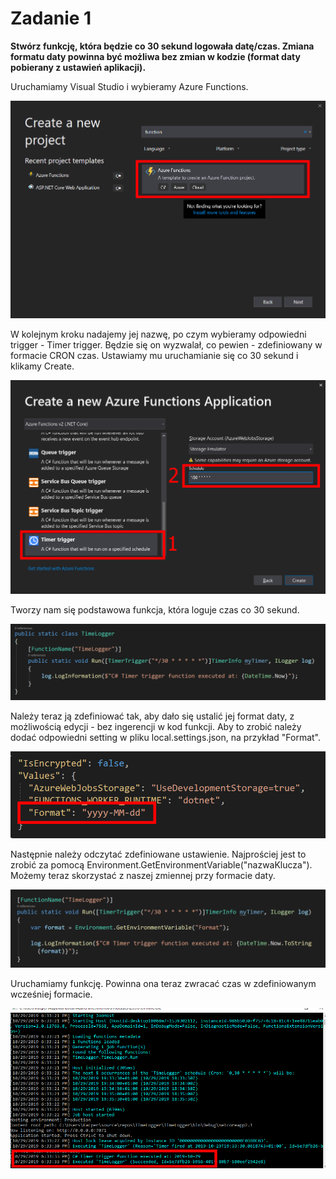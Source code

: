 # Zadanie 1

**Stwórz funkcję, która będzie co 30 sekund logowała datę/czas. Zmiana formatu daty powinna być możliwa bez zmian w kodzie \(format daty pobierany z ustawień aplikacji\).**

Uruchamiamy Visual Studio i wybieramy Azure Functions.

![](../../.gitbook/assets/image%20%282%29.png)

W kolejnym kroku nadajemy jej nazwę, po czym wybieramy odpowiedni trigger - Timer trigger. Będzie się on wyzwalał, co pewien - zdefiniowany w formacie CRON  czas. Ustawiamy mu uruchamianie się co 30 sekund i klikamy Create.

![](../../.gitbook/assets/image%20%2821%29.png)

Tworzy nam się podstawowa funkcja, która loguje czas co 30 sekund.

![](../../.gitbook/assets/image%20%2816%29.png)

Należy teraz ją zdefiniować tak, aby dało się ustalić jej format daty, z możliwością edycji - bez ingerencji w kod funkcji. Aby to zrobić należy dodać odpowiedni setting w pliku local.settings.json, na przykład "Format".

![](../../.gitbook/assets/image%20%2814%29.png)

Następnie należy odczytać zdefiniowane ustawienie. Najprościej jest to zrobić za pomocą Environment.GetEnvironmentVariable\("nazwaKlucza"\). Możemy teraz skorzystać z naszej zmiennej przy formacie daty.

![](../../.gitbook/assets/image%20%2810%29.png)

Uruchamiamy funkcję. Powinna ona teraz zwracać czas w zdefiniowanym wcześniej formacie.

![](../../.gitbook/assets/image%20%283%29.png)

